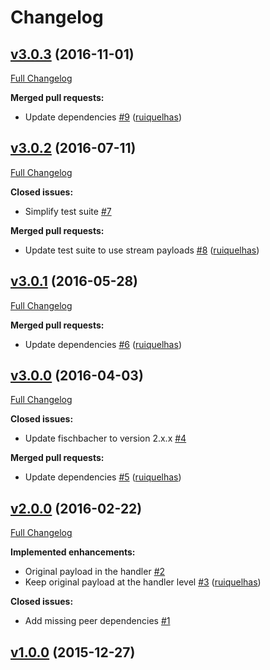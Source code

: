 # Changelog

## [v3.0.3](https://github.com/ruiquelhas/coutts/tree/v3.0.3) (2016-11-01)
[Full Changelog](https://github.com/ruiquelhas/coutts/compare/v3.0.2...v3.0.3)

**Merged pull requests:**

- Update dependencies [\#9](https://github.com/ruiquelhas/coutts/pull/9) ([ruiquelhas](https://github.com/ruiquelhas))

## [v3.0.2](https://github.com/ruiquelhas/coutts/tree/v3.0.2) (2016-07-11)
[Full Changelog](https://github.com/ruiquelhas/coutts/compare/v3.0.1...v3.0.2)

**Closed issues:**

- Simplify test suite [\#7](https://github.com/ruiquelhas/coutts/issues/7)

**Merged pull requests:**

- Update test suite to use stream payloads [\#8](https://github.com/ruiquelhas/coutts/pull/8) ([ruiquelhas](https://github.com/ruiquelhas))

## [v3.0.1](https://github.com/ruiquelhas/coutts/tree/v3.0.1) (2016-05-28)
[Full Changelog](https://github.com/ruiquelhas/coutts/compare/v3.0.0...v3.0.1)

**Merged pull requests:**

- Update dependencies [\#6](https://github.com/ruiquelhas/coutts/pull/6) ([ruiquelhas](https://github.com/ruiquelhas))

## [v3.0.0](https://github.com/ruiquelhas/coutts/tree/v3.0.0) (2016-04-03)
[Full Changelog](https://github.com/ruiquelhas/coutts/compare/v2.0.0...v3.0.0)

**Closed issues:**

- Update fischbacher to version 2.x.x [\#4](https://github.com/ruiquelhas/coutts/issues/4)

**Merged pull requests:**

- Update dependencies [\#5](https://github.com/ruiquelhas/coutts/pull/5) ([ruiquelhas](https://github.com/ruiquelhas))

## [v2.0.0](https://github.com/ruiquelhas/coutts/tree/v2.0.0) (2016-02-22)
[Full Changelog](https://github.com/ruiquelhas/coutts/compare/v1.0.0...v2.0.0)

**Implemented enhancements:**

- Original payload in the handler [\#2](https://github.com/ruiquelhas/coutts/issues/2)
- Keep original payload at the handler level [\#3](https://github.com/ruiquelhas/coutts/pull/3) ([ruiquelhas](https://github.com/ruiquelhas))

**Closed issues:**

- Add missing peer dependencies [\#1](https://github.com/ruiquelhas/coutts/issues/1)

## [v1.0.0](https://github.com/ruiquelhas/coutts/tree/v1.0.0) (2015-12-27)
